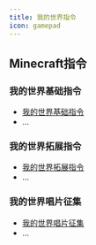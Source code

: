 ```yaml
---
title: 我的世界指令
icon: gamepad
---
```


## Minecraft指令

### 我的世界基础指令

- [我的世界基础指令](basic/RAEDME.md)
- ...

### 我的世界拓展指令

- [我的世界拓展指令](more/RAEDME.md)
- ...

### 我的世界唱片征集

- [我的世界唱片征集](cd/)
- ...

